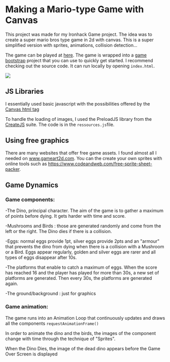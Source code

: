 # Making a Mario-type Game with Canvas

This project was made for my Ironhack Game project. The idea was to create a super mario bros type game in 2d  with canvas. This is a super simplified version with sprites, animations, collision detection... 

The game can be played at  [here](https://esalamanca.github.io/canvas-dinoGame/). The game is wrapped into a [game bootstrap](https://github.com/ESalamanca/canvas-dinoGame) project that you can use to quickly get started. I recommend checking out the source code. It can run locally by opening `index.html`.

![](https://i.imgur.com/qcXQzSZ.png)

## JS Libraries

I essentially used basic javascript with the possibilities offered by the [Canvas html tag](https://html.spec.whatwg.org/multipage/canvas.html)

To handle the loading of images, I used the PreloadJS library from the [CreateJS](https://www.createjs.com/) suite. The code is in the `ressources.js`file. 

## Using free graphics 

There are many websites that offer free game assets. I found almost all I needed on www.gameart2d.com. You can the create your own sprites with online tools such as https://www.codeandweb.com/free-sprite-sheet-packer. 

## Game Dynamics 

### Game components: 
-The Dino, principal character. The aim of the game is to gather a maximum of points before dying. It gets harder with time and score. 

-Mushrooms and Birds : those are generated randomly and come from the left or the right. The Dino dies if there is a collision. 

-Eggs: normal eggs provide 1pt, silver eggs provide 2pts and an "armour" that prevents the dino from dying when there is a collision with a Mushroom or a Bird. Eggs appear regularly, golden and silver eggs are rarer and all types of eggs disappear after 10s. 

-The platforms that enable to catch a maximum of eggs. When the score has reached 16 and the player has played for more than 30s, a new set of platforms are generated. Then every 30s, the platforms are generated again. 

-The ground/background : just for graphics 

### Game animation: 
The game runs into an Animation Loop that continuously updates and draws all the components `requestAnimationFrame() ` 

In order to animate the dino and the birds, the images of the component change with time through the technique of "Sprites". 

When the Dino Dies, the image of the dead dino appears before the Game Over Screen is displayed  


